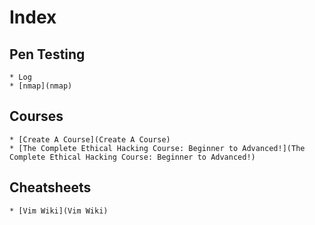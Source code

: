 # Index 

## Pen Testing
    * Log
    * [nmap](nmap)

## Courses
    * [Create A Course](Create A Course)
    * [The Complete Ethical Hacking Course: Beginner to Advanced!](The Complete Ethical Hacking Course: Beginner to Advanced!)

## Cheatsheets
    * [Vim Wiki](Vim Wiki)
